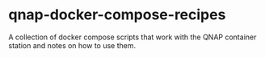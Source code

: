 # qnap-docker-compose-recipes
A collection of docker compose scripts that work with the QNAP container station and notes on how to use them.

